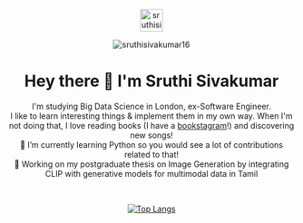 <p align="center"> 
<a href="https://linkedin.com/in/sruthisivakumar16" target="blank"><img align="center" src="https://www.svgrepo.com/show/299433/linkedin.svg" alt="sruthisivakumar16" height="40" width="40" /></a>
<p align = "center"> <img src="https://komarev.com/ghpvc/?username=sruthisivakumar16&label=Profile%20views&color=0e75b6&style=flat" alt="sruthisivakumar16" /> </p>
<p> <h1  align = "center">Hey there 👋 I'm Sruthi Sivakumar </h1></p>
<p align="center">I'm studying Big Data Science in London, ex-Software Engineer.<br> 
I like to learn interesting things & implement them in my own way. When I'm not doing that, I love reading books (I have a <a href="https://www.instagram.com/maincharactxr/">bookstagram</a>!) and discovering new songs! <br>
🌱 I’m currently learning Python so you would see a lot of contributions related to that! <br>
📝 Working on my postgraduate thesis on Image Generation by integrating CLIP with generative models for multimodal data in Tamil </p>

<br><p align="center">[![Top Langs](https://github-readme-stats.vercel.app/api/top-langs/?username=sruthisivakumar16&layout=compact&theme=dark)](https://github.com/sruthisivakumar16/github-readme-stats)

